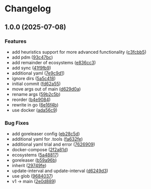 # Changelog

## 1.0.0 (2025-07-08)


### Features

* add heuristics support for more advanced functionality ([c3fcbb5](https://github.com/fredrikaverpil/dependabot-generate/commit/c3fcbb58649acda5c7865dd3d05b1eced68e6a2c))
* add pdm ([93c47bc](https://github.com/fredrikaverpil/dependabot-generate/commit/93c47bc888cbf56d93781ce1868d1f4ae8bc6c1f))
* add remainder of ecosystems ([e836cc3](https://github.com/fredrikaverpil/dependabot-generate/commit/e836cc367cf8c06435164428c33232b57ab90830))
* add sync ([41f9fb9](https://github.com/fredrikaverpil/dependabot-generate/commit/41f9fb97c022034681af02f93bd693a84422347a))
* additional yaml ([7e9c9d1](https://github.com/fredrikaverpil/dependabot-generate/commit/7e9c9d1ecc40696917fb16f3a626e0cf80bb380a))
* ignore dirs ([5a5c418](https://github.com/fredrikaverpil/dependabot-generate/commit/5a5c4180b3bad9288159486b3fbaf5eae219d5fe))
* initial commit ([fd62a55](https://github.com/fredrikaverpil/dependabot-generate/commit/fd62a552a57ffe4f00c5442e0a59d763c25b97d2))
* move args out of main ([d629d0a](https://github.com/fredrikaverpil/dependabot-generate/commit/d629d0a57ca55de51e0808e1b31248aa5360cffb))
* rename args ([59b2c5b](https://github.com/fredrikaverpil/dependabot-generate/commit/59b2c5bb529d6e5db5b245aa7b01b4e63677e03a))
* reorder ([b4e9084](https://github.com/fredrikaverpil/dependabot-generate/commit/b4e908405517a785174bf5a734995da07acd0dcf))
* rewrite in go ([6e16f4b](https://github.com/fredrikaverpil/dependabot-generate/commit/6e16f4b99c4df19dadfccbee796dfdb3b7fa2071))
* use docker ([ada56c9](https://github.com/fredrikaverpil/dependabot-generate/commit/ada56c9f7d4c13a1b43a470f79f2c25b6d6df996))


### Bug Fixes

* add goreleaser config ([eb28c5d](https://github.com/fredrikaverpil/dependabot-generate/commit/eb28c5dd881e146cf97b6b33f190eaa6c9d7e5ec))
* additional yaml for .tools ([fa632fe](https://github.com/fredrikaverpil/dependabot-generate/commit/fa632fe7f0c0b5e2576c489fdd52121d2377f828))
* additional yaml trial and error ([7626909](https://github.com/fredrikaverpil/dependabot-generate/commit/7626909ced331eca119982fe79477a43d63e86ce))
* docker-compose ([2f2a81d](https://github.com/fredrikaverpil/dependabot-generate/commit/2f2a81d2004b4c7d7acfc5ed313f6956e440e223))
* ecosystems ([5a48817](https://github.com/fredrikaverpil/dependabot-generate/commit/5a48817b845fc464e28f8fae22763daa425a0eee))
* goreleaser ([b59a96b](https://github.com/fredrikaverpil/dependabot-generate/commit/b59a96bf8427df499abbaebb0f22ee4081a6ed02))
* inherit ([29749fe](https://github.com/fredrikaverpil/dependabot-generate/commit/29749fe792ed8a8690242cd4640014ba8d68663b))
* update-interval and update-interval ([d6249d3](https://github.com/fredrikaverpil/dependabot-generate/commit/d6249d3b300f5ee402c82d16ebb1bbae54f9fd57))
* use glob ([9684037](https://github.com/fredrikaverpil/dependabot-generate/commit/96840378f270ddd63ddf93d216c70c98dc4f255b))
* v1 -&gt; main ([2e0d889](https://github.com/fredrikaverpil/dependabot-generate/commit/2e0d889383f104a8bc88f7ea603627dc975dc7c0))
